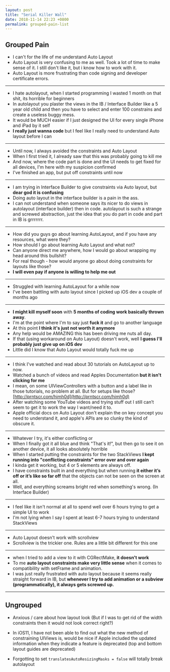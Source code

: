 ```yaml
---
layout: post
title: "Serial Killer Wall"
date: 2018-11-14 22:23 +0800
permalink: grouped-pain-list
---
```


## Grouped Pain

- I can't for the life of me understand Auto Layout
- Auto Layout is very confusing to me as well. Took a lot of time to make sense of it. I still don't like it, but i know how to work with it.
- Auto Layout is more frustrating than code signing and developer certificate errors.

----

- I hate autolayout, when I started programming I wasted 1 month on that shit, its horrible for beginners 
- In autolayout you plaster the views in the IB / Interface Builder like a 5 year old child and then you have to select and enter 100 constrains and create a useless buggy mess.
- It would be MUCH easier if I just designed the UI for every single iPhone and iPad by it self
- **I really just wanna code** but I feel like I really need to understand Auto layout before I can

----

- Until now, I always avoided the constraints and Auto Layout
- When I first tried it, I already saw that this was probably going to kill me
- And now, where the code part is done and the UI needs to get fixed for all devices, I'm here with my suspicion confirmed
- I've finished an app, but put off constraints until now

----

- I am trying in Interface Builder to give constraints via Auto layout, but **dear god it is confusing**
- Doing auto layout in the interface builder is a pain in the ass.
- I can not understand when someone says its nicer to do views in autolayout (interface builder) then in code. autolayout is such a strange and screwed abstraction, just the idea that you do part in code and part in IB is grrrrrrr.

----

- How did you guys go about learning AutoLayout, and if you have any resources, what were they?
- How should I go about learning Auto Layout and what not?
- Can anyone direct me anywhere, how I would go about wrapping my head around this bullshit?
- For real though - how would anyone go about doing constraints for layouts like those?
- **I will even pay if anyone is willing to help me out**

----

- Struggled with learning AutoLayout for a while now
- I've been battling with auto layout since I picked up iOS dev a couple of months ago

----

- **I might kill myself soon** with **5 months of coding work basically thrown away**.
- I'm at the point where I'm to say just **fuck it** and go to another language
- At this point **I think it's just not worth it anymore** 
- Any help would be AMAZING this has been driving me nuts all day.
- If that (using workaround on Auto Layout) doesn't work, well **I guess I'll probably just give up on iOS dev**
- Little did I know that Auto Layout would totally fuck me up

----

- I think I've watched and read about 30 tutorials on AutoLayout up to now.
- Watched a bunch of videos and read Apples Documentation **but it isn't clicking for me**
- I mean, on some UIViewControllers with a button and a label like in those tutorials, no problem at all. But for setups like those? [http://prntscr.com/himh0d](http://prntscr.com/himh0d)
- After watching some YouTube videos and trying stuff out I still can’t seem to get it to work the way I want/need it to.
- Apple official docs on Auto Layout don't explain the on key concept you need to understand it, and apple's APIs are so clunky the kind of obscure it.

----

- Whatever I try, it's either conflicting or
- When I finally got it all blue and think "That's it!", but then go to see it on another device, it all looks absolutely horrible
- When I started putting the constraints for the two StackViews **I kept running into "conflicting constraints" error over and over again**
- I kinda get it working, but 4 or 5 elements are always off.
- I have constraints built in and everything but when running **it either it’s off or it’s like so far off** that the objects can not be seen on the screen at all.
- Well, and everything screams bright red when something's wrong. (In Interface Builder)

----

- I feel like it isn't normal at all to spend well over 6 hours trying to get a simple UI to work
- I'm not lying when I say I spent at least 6-7 hours trying to understand StackViews

----

- Auto Layout doesn't work with scrollview
- Scrollview is the trickier one. Rules are a little bit different for this one

----

- when I tried to add a view to it with CGRectMake, **it doesn't work**
- To me **auto layout constraints make very little sense** when it comes to compatibility with setFrame and animation.
- I was just really frustrated with auto layout because it seems really straight forward in IB, but **whenever I try to add animation or a subview (programmatically), it always gets screwed up.**

----

## Ungrouped

- Anxious / care about how layout look (But if I was to get rid of the width constraints then it would not look correct right?)

- In iOS11, I have not been able to find out what the new method of constraining UIViews is, would be nice if Apple included the updated information when they indicate a feature is deprecated (top and bottom layout guides are deprecated)

- Forgotting to set `translatesAutoResizingMasks = false` will totally break autolayout